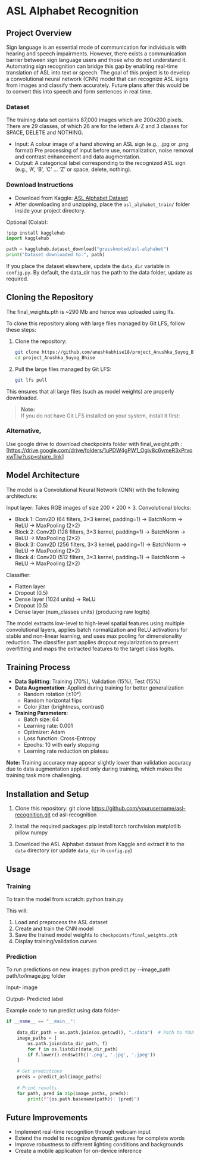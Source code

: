 # ASL Alphabet Recognition

## Project Overview
Sign language is an essential mode of communication for individuals with hearing and speech impairments.
However, there exists a communication barrier between sign language users and those who do not
understand it. Automating sign recognition can bridge this gap by enabling real-time translation of ASL into
text or speech. The goal of this project is to develop a convolutional neural network (CNN) model that
can recognize ASL signs from images and classify them accurately. Future plans after this would be to
convert this into speech and form sentences in real time.

### Dataset 
The training data set contains 87,000 images which are 200x200 pixels. There are 29 classes, of which 26
are for the letters A-Z and 3 classes for SPACE, DELETE and NOTHING.
- Input: A colour image of a hand showing an ASL sign (e.g., .jpg or .png format) Pre processing of
input before use, normalization, noise removal and contrast enhancement and
data augmentation.
- Output: A categorical label corresponding to the recognized ASL sign (e.g., ‘A’, ‘B’, ‘C’ ... ‘Z’ or
space, delete, nothing).

### Download Instructions
- Download from Kaggle: [ASL Alphabet Dataset](https://www.kaggle.com/datasets/grassknoted/asl-alphabet)
- After downloading and unzipping, place the `asl_alphabet_train/` folder inside your project directory.

Optional (Colab):
```python
!pip install kagglehub
import kagglehub

path = kagglehub.dataset_download("grassknoted/asl-alphabet")
print("Dataset downloaded to:", path)
```
If you place the dataset elsewhere, update the `data_dir` variable in `config.py`.
By default, the data_dir has the path to the data folder, update as required.

## Cloning the Repository
The final_weights.pth is ~290 Mb and hence was uploaded using lfs.

To clone this repository along with large files managed by Git LFS, follow these steps:

1. Clone the repository:

    ```bash
    git clone https://github.com/anushkabhise18/project_Anushka_Suyog_Bhise
    cd project_Anushka_Suyog_Bhise
    ```

2. Pull the large files managed by Git LFS:

    ```bash
    git lfs pull
    ```

This ensures that all large files (such as model weights) are properly downloaded.

> **Note:**  
> If you do not have Git LFS installed on your system, install it first:

### Alternative,
Use google drive to download checkpoints folder with final_weight.pth : [https://drive.google.com/drive/folders/1uPDW4gPW1_Ogiv8c6vmeR3xPrvoxwTIw?usp=share_link]

## Model Architecture
The model is a Convolutional Neural Network (CNN) with the following architecture:

Input layer: Takes RGB images of size 200 × 200 × 3.
Convolutional blocks:
- Block 1: Conv2D (64 filters, 3×3 kernel, padding=1) → BatchNorm → ReLU → MaxPooling (2×2)
- Block 2: Conv2D (128 filters, 3×3 kernel, padding=1) → BatchNorm → ReLU → MaxPooling (2×2)
- Block 3: Conv2D (256 filters, 3×3 kernel, padding=1) → BatchNorm → ReLU → MaxPooling (2×2)
- Block 4: Conv2D (512 filters, 3×3 kernel, padding=1) → BatchNorm → ReLU → MaxPooling (2×2)

Classifier:
- Flatten layer
- Dropout (0.5)
- Dense layer (1024 units) → ReLU
- Dropout (0.5)
- Dense layer (num_classes units) (producing raw logits)

The model extracts low-level to high-level spatial features using multiple convolutional layers, applies batch normalization and ReLU activations for stable and non-linear learning, and uses max pooling for dimensionality reduction. The classifier part applies dropout regularization to prevent overfitting and maps the extracted features to the target class logits.



## Training Process
- **Data Splitting**: Training (70%), Validation (15%), Test (15%)
- **Data Augmentation**: Applied during training for better generalization
  - Random rotation (±10°)
  - Random horizontal flips
  - Color jitter (brightness, contrast)
- **Training Parameters**:
  - Batch size: 64
  - Learning rate: 0.001
  - Optimizer: Adam
  - Loss function: Cross-Entropy
  - Epochs: 10 with early stopping
  - Learning rate reduction on plateau

**Note:** Training accuracy may appear slightly lower than validation accuracy due to data augmentation applied only during training, which makes the training task more challenging.

## Installation and Setup
1. Clone this repository:
git clone https://github.com/yourusername/asl-recognition.git
cd asl-recognition

2. Install the required packages:
pip install torch torchvision matplotlib pillow numpy

3. Download the ASL Alphabet dataset from Kaggle and extract it to the `data` directory (or update `data_dir` in `config.py`)

## Usage

### Training
To train the model from scratch:
python train.py

This will:
1. Load and preprocess the ASL dataset
2. Create and train the CNN model
3. Save the trained model weights to `checkpoints/final_weights.pth`
4. Display training/validation curves

### Prediction
To run predictions on new images:
python predict.py --image_path path/to/image.jpg folder

Input- image

Output- Predicted label 

Example code to run predict using data folder-
```python
if __name__ == "__main__":
    
    data_dir_path = os.path.join(os.getcwd(), "./data")  # Path to YOUR data folder
    image_paths = [
        os.path.join(data_dir_path, f) 
        for f in os.listdir(data_dir_path)
        if f.lower().endswith(('.png', '.jpg', '.jpeg'))
    ]
    
    # Get predictions
    preds = predict_asl(image_paths)
    
    # Print results
    for path, pred in zip(image_paths, preds):
        print(f"{os.path.basename(path)}: {pred}")
```

## Future Improvements
- Implement real-time recognition through webcam input
- Extend the model to recognize dynamic gestures for complete words
- Improve robustness to different lighting conditions and backgrounds
- Create a mobile application for on-device inference


